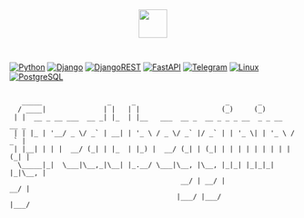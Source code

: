 <h2 align="center">
  <img src="https://i.pinimg.com/originals/e8/ec/23/e8ec232e76df62972b9b5dae3e2c5338.gif" height="50"/>
  <br><br>

</h2>

[![Python](https://img.shields.io/badge/python-3670A0?style=for-the-badge&logo=python&logoColor=ffdd54)]()
[![Django](https://img.shields.io/badge/django-%23092E20.svg?style=for-the-badge&logo=django&logoColor=white)]()
[![DjangoREST](https://img.shields.io/badge/DJANGO-REST-88e86d?style=for-the-badge&logo=django&logoColor=white&color=3D9217&labelColor=gray)]()
[![FastAPI](https://img.shields.io/badge/FastAPI-005571?style=for-the-badge&logo=fastapi)]()
[![Telegram](https://img.shields.io/badge/Rust-000000?style=for-the-badge&logo=rust&logoColor=white)]()
[![Linux](https://img.shields.io/badge/Linux-FCC624?style=for-the-badge&logo=linux&logoColor=black)]()
[![PostgreSQL](https://img.shields.io/badge/PostgreSQL-316192?style=for-the-badge&logo=postgresql&logoColor=white)]()

```

   _____                _     _                      _       _              
  / ____|              | |   | |                    (_)     (_)             
 | |  __ _ __ ___  __ _| |_  | |__   ___  __ _  __ _ _ _ __  _ _ __   __ _  
 | | |_ | '__/ _ \/ _` | __| | '_ \ / _ \/ _` |/ _` | | '_ \| | '_ \ / _` | 
 | |__| | | |  __/ (_| | |_  | |_) |  __/ (_| | (_| | | | | | | | | | (_| | 
  \_____|_|  \___|\__,_|\__| |_.__/ \___|\__, |\__, |_|_| |_|_|_| |_|\__, | 
                                          __/ | __/ |                 __/ | 
                                         |___/ |___/                 |___/  

```

<h2></h2>


